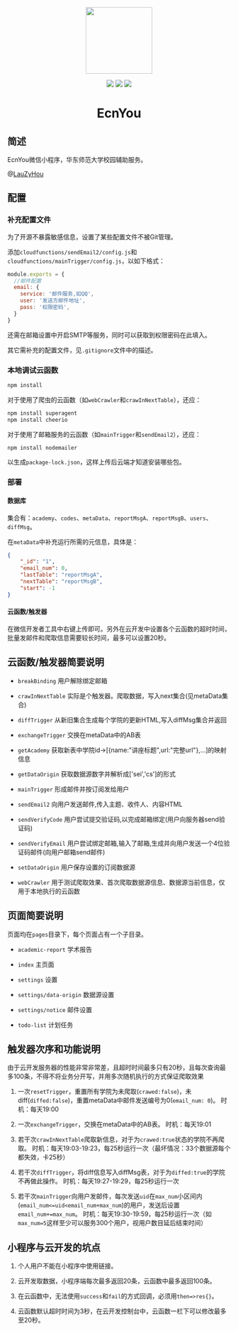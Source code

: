 <p align="center">
<img src="http://lauzyhou.gitee.io/pic/EcnYou/ecnyou.png" width="150px" height="150px"/>
</p>

<p align="center">
<img src="https://img.shields.io/badge/Node-10.16.3-brightgreen.svg"/>
<img src="https://img.shields.io/badge/npm-6.9.0-ff69b4.svg"/>
<img src="https://img.shields.io/badge/调试基础库-2.8.1-blue.svg"/>
</p>

<h1 align="center">EcnYou</h1>

## 简述

EcnYou微信小程序，华东师范大学校园辅助服务。

@<a href="https://github.com/LauZyHou" target="_blank">LauZyHou</a>


## 配置

### 补充配置文件

为了开源不暴露敏感信息，设置了某些配置文件不被Git管理。

添加`cloudfunctions/sendEmail2/config.js`和`cloudfunctions/mainTrigger/config.js`，以如下格式：

```js
module.exports = {
  //邮件配置
  email: {
    service: '邮件服务,如QQ',
    user: '发送方邮件地址',
    pass: '权限密码',
  }
}
```

还需在邮箱设置中开启SMTP等服务，同时可以获取到权限密码在此填入。

其它需补充的配置文件，见`.gitignore`文件中的描述。

### 本地调试云函数

```bash
npm install
```

对于使用了爬虫的云函数（如`webCrawler`和`crawInNextTable`），还应：

```bash
npm install superagent
npm install cheerio
```

对于使用了邮箱服务的云函数（如`mainTrigger`和`sendEmail2`），还应：

```bash
npm install nodemailer
```

以生成`package-lock.json`，这样上传后云端才知道安装哪些包。

### 部署

#### 数据库

集合有：`academy`、`codes`、`metaData`、`reportMsgA`、`reportMsgB`、`users`、`diffMsg`。

在`metaData`中补充运行所需的元信息，具体是：

```json
{
    "_id": "1",
    "email_num": 0,
    "lastTable": "reportMsgA",
    "nextTable": "reportMsgB",
    "start": -1
}
```

#### 云函数/触发器

在微信开发者工具中右键上传即可。另外在云开发中设置各个云函数的超时时间，批量发邮件和爬取信息需要较长时间，最多可以设置20秒。

## 云函数/触发器简要说明

- `breakBinding` 用户解除绑定邮箱

- `crawInNextTable` 实际是个触发器。爬取数据，写入next集合(见metaData集合)

- `diffTrigger` 从新旧集合生成每个学院的更新HTML,写入diffMsg集合并返回

- `exchangeTrigger` 交换在metaData中的AB表

- `getAcademy` 获取新表中学院id->[{name:"讲座标题",url:"完整url"},...]的映射信息

- `getDataOrigin` 获取数据源数字并解析成['sei','cs']的形式

- `mainTrigger` 形成邮件并按订阅发给用户

- `sendEmail2` 向用户发送邮件,传入主题、收件人、内容HTML

- `sendVerifyCode` 用户尝试提交验证码,以完成邮箱绑定(用户向服务器send验证码)

- `sendVerifyEmail` 用户尝试绑定邮箱,输入了邮箱,生成并向用户发送一个4位验证码邮件(向用户邮箱send邮件)

- `setDataOrigin` 用户保存设置的订阅数据源

- `webCrawler` 用于测试爬取效果、首次爬取数据源信息、数据源当前信息，仅用于本地执行的云函数

## 页面简要说明

页面均在`pages`目录下，每个页面占有一个子目录。

- `academic-report` 学术报告

- `index` 主页面

- `settings` 设置

- `settings/data-origin` 数据源设置

- `settings/notice` 邮件设置

- `todo-list` 计划任务

## 触发器次序和功能说明

由于云开发服务器的性能非常非常差，且超时时间最多只有20秒，且每次查询最多100条，不得不将业务分开写，并用多次随机执行的方式保证爬取效果

1. 一次`resetTrigger`，重置所有学院为未爬取(`crawed:false`)，未diff(`diffed:false`)，重置metaData中邮件发送编号为0(`email_num: 0`)。
时机：每天19:00

2. 一次`exchangeTrigger`，交换在metaData中的AB表。
时机：每天19:01

3. 若干次`crawInNextTable`爬取新信息，对于为`crawed:true`状态的学院不再爬取。
时机：每天19:03-19:23，每25秒运行一次（最坏情况：33个数据源每个都失效，卡25秒）

4. 若干次`diffTrigger`，将diff信息写入diffMsg表，对于为`diffed:true`的学院不再做此操作。
时机：每天19:27-19:29，每25秒运行一次

5. 若干次`mainTrigger`向用户发邮件，每次发送`uid`在`max_num`小区间内(`email_num<=uid<email_num+max_num`)的用户，发送后设置`email_num+=max_num`。
时机：每天19:30-19:59，每25秒运行一次（如`max_num=5`这样至少可以服务300个用户，视用户数目延后结束时间）

## 小程序与云开发的坑点

1. 个人用户不能在小程序中使用链接。

2. 云开发取数据，小程序端每次最多返回20条，云函数中最多返回100条。

3. 在云函数中，无法使用`success`和`fail`的方式回调，必须用`then=>res{}`。

4. 云函数默认超时时间为3秒，在云开发控制台中，云函数一栏下可以修改最多至20秒。

